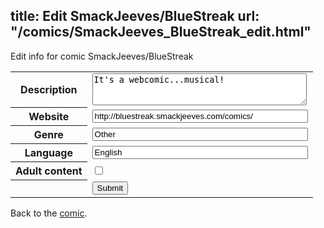 title: Edit SmackJeeves/BlueStreak
url: "/comics/SmackJeeves_BlueStreak_edit.html"
---
Edit info for comic SmackJeeves/BlueStreak

<form name="comic" action="http://gaepostmail.appspot.com/comic/" method="post">
<table class="comicinfo">
<tr>
<th>Description</th><td><textarea name="description" cols="40" rows="3">It's a webcomic...musical!</textarea></td>
</tr>
<tr>
<th>Website</th><td><input type="text" name="url" value="http://bluestreak.smackjeeves.com/comics/" size="40"/></td>
</tr>
<tr>
<th>Genre</th><td><input type="text" name="genre" value="Other" size="40"/></td>
</tr>
<tr>
<th>Language</th><td><input type="text" name="language" value="English" size="40"/></td>
</tr>
<tr>
<th>Adult content</th><td><input type="checkbox" name="adult" value="adult" /></td>
</tr>
<tr>
<th></th><td>
<input type="hidden" name="comic" value="SmackJeeves_BlueStreak" />
<input type="submit" name="submit" value="Submit" />
</td>
</tr>
</table>
</form>

Back to the [comic](SmackJeeves_BlueStreak.html).
